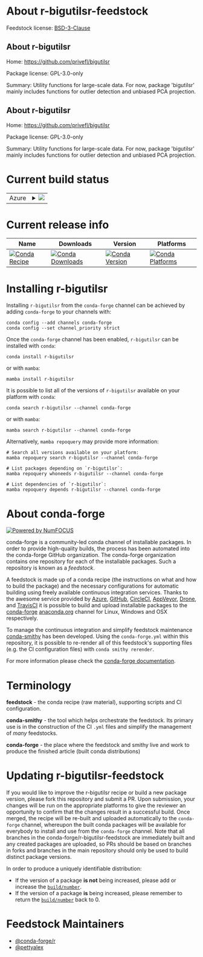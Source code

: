 About r-bigutilsr-feedstock
===========================

Feedstock license: [BSD-3-Clause](https://github.com/conda-forge/r-bigutilsr-feedstock/blob/main/LICENSE.txt)


About r-bigutilsr
-----------------

Home: https://github.com/privefl/bigutilsr

Package license: GPL-3.0-only

Summary: Utility functions for large-scale data. For now, package 'bigutilsr' mainly includes functions for outlier detection and unbiased PCA projection.

About r-bigutilsr
-----------------

Home: https://github.com/privefl/bigutilsr

Package license: GPL-3.0-only

Summary: Utility functions for large-scale data. For now, package 'bigutilsr' mainly includes functions for outlier detection and unbiased PCA projection.

Current build status
====================


<table>
    
  <tr>
    <td>Azure</td>
    <td>
      <details>
        <summary>
          <a href="https://dev.azure.com/conda-forge/feedstock-builds/_build/latest?definitionId=20516&branchName=main">
            <img src="https://dev.azure.com/conda-forge/feedstock-builds/_apis/build/status/r-bigutilsr-feedstock?branchName=main">
          </a>
        </summary>
        <table>
          <thead><tr><th>Variant</th><th>Status</th></tr></thead>
          <tbody><tr>
              <td>linux_64_r_base4.3</td>
              <td>
                <a href="https://dev.azure.com/conda-forge/feedstock-builds/_build/latest?definitionId=20516&branchName=main">
                  <img src="https://dev.azure.com/conda-forge/feedstock-builds/_apis/build/status/r-bigutilsr-feedstock?branchName=main&jobName=linux&configuration=linux%20linux_64_r_base4.3" alt="variant">
                </a>
              </td>
            </tr><tr>
              <td>linux_64_r_base4.4</td>
              <td>
                <a href="https://dev.azure.com/conda-forge/feedstock-builds/_build/latest?definitionId=20516&branchName=main">
                  <img src="https://dev.azure.com/conda-forge/feedstock-builds/_apis/build/status/r-bigutilsr-feedstock?branchName=main&jobName=linux&configuration=linux%20linux_64_r_base4.4" alt="variant">
                </a>
              </td>
            </tr><tr>
              <td>osx_64_r_base4.3</td>
              <td>
                <a href="https://dev.azure.com/conda-forge/feedstock-builds/_build/latest?definitionId=20516&branchName=main">
                  <img src="https://dev.azure.com/conda-forge/feedstock-builds/_apis/build/status/r-bigutilsr-feedstock?branchName=main&jobName=osx&configuration=osx%20osx_64_r_base4.3" alt="variant">
                </a>
              </td>
            </tr><tr>
              <td>osx_64_r_base4.4</td>
              <td>
                <a href="https://dev.azure.com/conda-forge/feedstock-builds/_build/latest?definitionId=20516&branchName=main">
                  <img src="https://dev.azure.com/conda-forge/feedstock-builds/_apis/build/status/r-bigutilsr-feedstock?branchName=main&jobName=osx&configuration=osx%20osx_64_r_base4.4" alt="variant">
                </a>
              </td>
            </tr><tr>
              <td>win_64_r_base4.3</td>
              <td>
                <a href="https://dev.azure.com/conda-forge/feedstock-builds/_build/latest?definitionId=20516&branchName=main">
                  <img src="https://dev.azure.com/conda-forge/feedstock-builds/_apis/build/status/r-bigutilsr-feedstock?branchName=main&jobName=win&configuration=win%20win_64_r_base4.3" alt="variant">
                </a>
              </td>
            </tr><tr>
              <td>win_64_r_base4.4</td>
              <td>
                <a href="https://dev.azure.com/conda-forge/feedstock-builds/_build/latest?definitionId=20516&branchName=main">
                  <img src="https://dev.azure.com/conda-forge/feedstock-builds/_apis/build/status/r-bigutilsr-feedstock?branchName=main&jobName=win&configuration=win%20win_64_r_base4.4" alt="variant">
                </a>
              </td>
            </tr>
          </tbody>
        </table>
      </details>
    </td>
  </tr>
</table>

Current release info
====================

| Name | Downloads | Version | Platforms |
| --- | --- | --- | --- |
| [![Conda Recipe](https://img.shields.io/badge/recipe-r--bigutilsr-green.svg)](https://anaconda.org/conda-forge/r-bigutilsr) | [![Conda Downloads](https://img.shields.io/conda/dn/conda-forge/r-bigutilsr.svg)](https://anaconda.org/conda-forge/r-bigutilsr) | [![Conda Version](https://img.shields.io/conda/vn/conda-forge/r-bigutilsr.svg)](https://anaconda.org/conda-forge/r-bigutilsr) | [![Conda Platforms](https://img.shields.io/conda/pn/conda-forge/r-bigutilsr.svg)](https://anaconda.org/conda-forge/r-bigutilsr) |

Installing r-bigutilsr
======================

Installing `r-bigutilsr` from the `conda-forge` channel can be achieved by adding `conda-forge` to your channels with:

```
conda config --add channels conda-forge
conda config --set channel_priority strict
```

Once the `conda-forge` channel has been enabled, `r-bigutilsr` can be installed with `conda`:

```
conda install r-bigutilsr
```

or with `mamba`:

```
mamba install r-bigutilsr
```

It is possible to list all of the versions of `r-bigutilsr` available on your platform with `conda`:

```
conda search r-bigutilsr --channel conda-forge
```

or with `mamba`:

```
mamba search r-bigutilsr --channel conda-forge
```

Alternatively, `mamba repoquery` may provide more information:

```
# Search all versions available on your platform:
mamba repoquery search r-bigutilsr --channel conda-forge

# List packages depending on `r-bigutilsr`:
mamba repoquery whoneeds r-bigutilsr --channel conda-forge

# List dependencies of `r-bigutilsr`:
mamba repoquery depends r-bigutilsr --channel conda-forge
```


About conda-forge
=================

[![Powered by
NumFOCUS](https://img.shields.io/badge/powered%20by-NumFOCUS-orange.svg?style=flat&colorA=E1523D&colorB=007D8A)](https://numfocus.org)

conda-forge is a community-led conda channel of installable packages.
In order to provide high-quality builds, the process has been automated into the
conda-forge GitHub organization. The conda-forge organization contains one repository
for each of the installable packages. Such a repository is known as a *feedstock*.

A feedstock is made up of a conda recipe (the instructions on what and how to build
the package) and the necessary configurations for automatic building using freely
available continuous integration services. Thanks to the awesome service provided by
[Azure](https://azure.microsoft.com/en-us/services/devops/), [GitHub](https://github.com/),
[CircleCI](https://circleci.com/), [AppVeyor](https://www.appveyor.com/),
[Drone](https://cloud.drone.io/welcome), and [TravisCI](https://travis-ci.com/)
it is possible to build and upload installable packages to the
[conda-forge](https://anaconda.org/conda-forge) [anaconda.org](https://anaconda.org/)
channel for Linux, Windows and OSX respectively.

To manage the continuous integration and simplify feedstock maintenance
[conda-smithy](https://github.com/conda-forge/conda-smithy) has been developed.
Using the ``conda-forge.yml`` within this repository, it is possible to re-render all of
this feedstock's supporting files (e.g. the CI configuration files) with ``conda smithy rerender``.

For more information please check the [conda-forge documentation](https://conda-forge.org/docs/).

Terminology
===========

**feedstock** - the conda recipe (raw material), supporting scripts and CI configuration.

**conda-smithy** - the tool which helps orchestrate the feedstock.
                   Its primary use is in the construction of the CI ``.yml`` files
                   and simplify the management of *many* feedstocks.

**conda-forge** - the place where the feedstock and smithy live and work to
                  produce the finished article (built conda distributions)


Updating r-bigutilsr-feedstock
==============================

If you would like to improve the r-bigutilsr recipe or build a new
package version, please fork this repository and submit a PR. Upon submission,
your changes will be run on the appropriate platforms to give the reviewer an
opportunity to confirm that the changes result in a successful build. Once
merged, the recipe will be re-built and uploaded automatically to the
`conda-forge` channel, whereupon the built conda packages will be available for
everybody to install and use from the `conda-forge` channel.
Note that all branches in the conda-forge/r-bigutilsr-feedstock are
immediately built and any created packages are uploaded, so PRs should be based
on branches in forks and branches in the main repository should only be used to
build distinct package versions.

In order to produce a uniquely identifiable distribution:
 * If the version of a package **is not** being increased, please add or increase
   the [``build/number``](https://docs.conda.io/projects/conda-build/en/latest/resources/define-metadata.html#build-number-and-string).
 * If the version of a package **is** being increased, please remember to return
   the [``build/number``](https://docs.conda.io/projects/conda-build/en/latest/resources/define-metadata.html#build-number-and-string)
   back to 0.

Feedstock Maintainers
=====================

* [@conda-forge/r](https://github.com/orgs/conda-forge/teams/r/)
* [@pettyalex](https://github.com/pettyalex/)

